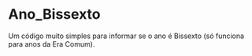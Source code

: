 # Ano_Bissexto
Um código muito simples para informar se o ano é Bissexto (só funciona para anos da Era Comum).
